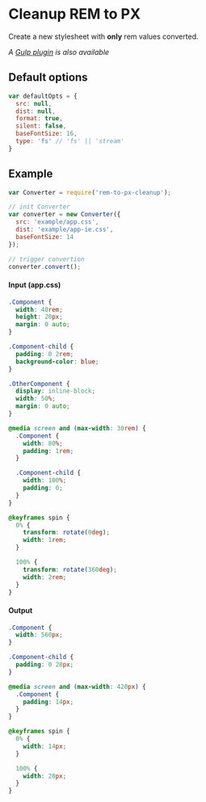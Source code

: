 # Cleanup REM to PX

Create a new stylesheet with **only** rem values converted.

*A [Gulp plugin](https://www.npmjs.com/package/gulp-rem-to-px-cleanup) is also available*



## Default options

```js
var defaultOpts = {
  src: null,
  dist: null,
  format: true,
  silent: false,
  baseFontSize: 16,
  type: 'fs' // 'fs' || 'stream'
}
```



## Example

```js
var Converter = require('rem-to-px-cleanup');

// init Converter
var converter = new Converter({
  src: 'example/app.css',
  dist: 'example/app-ie.css',
  baseFontSize: 14
});

// trigger convertion
converter.convert();
```

#### Input (app.css)

```css
.Component {
  width: 40rem;
  height: 20px;
  margin: 0 auto;
}

.Component-child {
  padding: 0 2rem;
  background-color: blue;
}

.OtherComponent {
  display: inline-block;
  width: 50%;
  margin: 0 auto;
}

@media screen and (max-width: 30rem) {
  .Component {
    width: 80%;
    padding: 1rem;
  }

  .Component-child {
    width: 100%;
    padding: 0;
  }
}

@keyframes spin {
  0% {
    transform: rotate(0deg);
    width: 1rem;
  }

  100% {
    transform: rotate(360deg);
    width: 2rem;
  }
}

```



#### Output

```css
.Component {
  width: 560px;
}

.Component-child {
  padding: 0 28px;
}

@media screen and (max-width: 420px) {
  .Component {
    padding: 14px;
  }
}

@keyframes spin {
  0% {
    width: 14px;
  }

  100% {
    width: 28px;
  }
}
```
